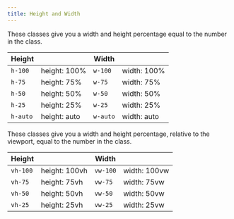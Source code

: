 ```yaml
---
title: Height and Width
---
```


These classes give you a width and height percentage equal to the number in the class.

<table class="table mb-4">
  <thead>
    <tr>
      <th>Height</th>
      <th></th>
      <th>Width</th>
      <th></th>
    </tr>
  </thead>
  <tbody>
    <tr>
      <td data-label="Height"><code>h-100</code></td>
      <td>height: 100%</td>
      <td data-label="Width"><code>w-100</code></td>
      <td>width: 100%</td>
    </tr>
    <tr>
      <td data-label="Height"><code>h-75</code></td>
      <td>height: 75%</td>
      <td data-label="Width"><code>w-75</code></td>
      <td>width: 75%</td>
    </tr>
    <tr>
      <td data-label="Height"><code>h-50</code></td>
      <td>height: 50%</td>
      <td data-label="Width"><code>w-50</code></td>
      <td>width: 50%</td>
    </tr>
    <tr>
      <td data-label="Height"><code>h-25</code></td>
      <td>height: 25%</td>
      <td data-label="Width"><code>w-25</code></td>
      <td>width: 25%</td>
    </tr>
    <tr>
      <td data-label="Height"><code>h-auto</code></td>
      <td>height: auto</td>
      <td data-label="Width"><code>w-auto</code></td>
      <td>width: auto</td>
    </tr>
  </tbody>
</table>

These classes give you a width and height percentage, relative to the viewport, equal to the number in the class.

<table class="table mb-4">
  <thead>
    <tr>
      <th>Height</th>
      <th></th>
      <th>Width</th>
      <th></th>
    </tr>
  </thead>
  <tbody>
    <tr>
      <td data-label="Height"><code>vh-100</code></td>
      <td>height: 100vh</td>
      <td data-label="Width"><code>vw-100</code></td>
      <td>width: 100vw</td>
    </tr>
    <tr>
      <td data-label="Height"><code>vh-75</code></td>
      <td>height: 75vh</td>
      <td data-label="Width"><code>vw-75</code></td>
      <td>width: 75vw</td>
    </tr>
    <tr>
      <td data-label="Height"><code>vh-50</code></td>
      <td>height: 50vh</td>
      <td data-label="Width"><code>vw-50</code></td>
      <td>width: 50vw</td>
    </tr>
    <tr>
      <td data-label="Height"><code>vh-25</code></td>
      <td>height: 25vh</td>
      <td data-label="Width"><code>vw-25</code></td>
      <td>width: 25vw</td>
    </tr>
  </tbody>
</table>